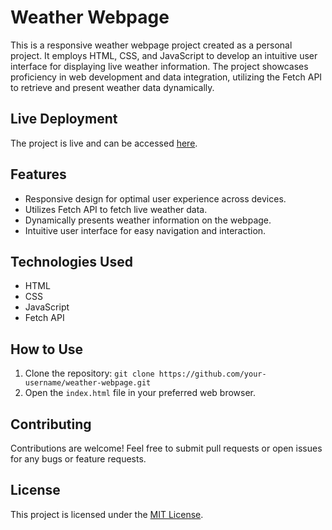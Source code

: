 # Weather Webpage

This is a responsive weather webpage project created as a personal project. It employs HTML, CSS, and JavaScript to develop an intuitive user interface for displaying live weather information. The project showcases proficiency in web development and data integration, utilizing the Fetch API to retrieve and present weather data dynamically.

## Live Deployment

The project is live and can be accessed [here](<https://rishabhsingh0.github.io/weather-app/>).

## Features

- Responsive design for optimal user experience across devices.
- Utilizes Fetch API to fetch live weather data.
- Dynamically presents weather information on the webpage.
- Intuitive user interface for easy navigation and interaction.

## Technologies Used

- HTML
- CSS
- JavaScript
- Fetch API

## How to Use

1. Clone the repository: `git clone https://github.com/your-username/weather-webpage.git`
2. Open the `index.html` file in your preferred web browser.

## Contributing

Contributions are welcome! Feel free to submit pull requests or open issues for any bugs or feature requests.

## License

This project is licensed under the [MIT License](LICENSE).
